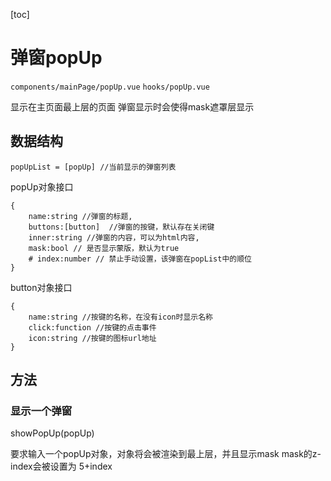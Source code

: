 [toc]

# 弹窗popUp

`components/mainPage/popUp.vue`
`hooks/popUp.vue`

显示在主页面最上层的页面
弹窗显示时会使得mask遮罩层显示

## 数据结构

~~~
popUpList = [popUp] //当前显示的弹窗列表
~~~

popUp对象接口

~~~
{
	name:string //弹窗的标题,
	buttons:[button]  //弹窗的按键，默认存在关闭键
	inner:string //弹窗的内容，可以为html内容,
	mask:bool // 是否显示蒙版，默认为true
	# index:number // 禁止手动设置，该弹窗在popList中的顺位
}
~~~

button对象接口

~~~
{
	name:string //按键的名称，在没有icon时显示名称
	click:function //按键的点击事件
	icon:string //按键的图标url地址
}
~~~

## 方法

### 显示一个弹窗

showPopUp(popUp)

要求输入一个popUp对象，对象将会被渲染到最上层，并且显示mask
mask的z-index会被设置为 5+index
